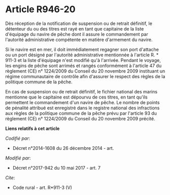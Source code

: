 # Article R946-20

Dès réception de la notification de suspension ou de retrait définitif, le détenteur du ou des titres est rayé en tant que
capitaine de la liste d'équipage du navire de pêche dont il assure le commandement par l'autorité administrative compétente
en matière d'armement du navire. 

Si le navire est en mer, il doit immédiatement regagner son port d'attache ou un port désigné par l'autorité administrative
mentionnée à l'article R. * 911-3 et la liste d'équipage n'est modifié qu'à l'arrivée. Pendant le voyage, les engins de pêche
sont arrimés et rangés conformément à l'article 47 du règlement (CE) n° 1224/2009 du Conseil du 20 novembre 2009 instituant
un régime communautaire de contrôle afin d'assurer le respect des règles de la politique commune de la pêche. 

En cas de suspension ou de retrait définitif, le fichier national des marins mentionne que le capitaine est dépourvu de ces
titres, en tant qu'ils permettent le commandement d'un navire de pêche. Le nombre de points de pénalité attribué est
enregistré dans le registre national des infractions aux règles de la politique commune de la pêche prévu par l'article 93 du
règlement (CE) n° 1224/2009 du Conseil du 20 novembre 2009 précité.

**Liens relatifs à cet article**

_Codifié par_:

  - Décret n°2014-1608 du 26 décembre 2014 - art.

_Modifié par_:

  - Décret n°2017-942 du 10 mai 2017 - art. 7

_Cite_:

  - Code rural - art. R*911-3 (V)
